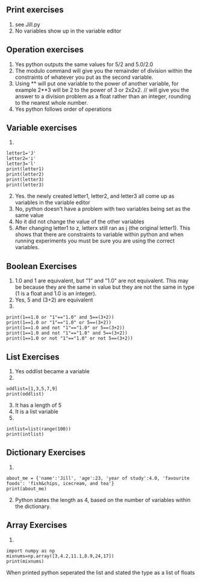 ## Print exercises
1. see Jill.py
2. No variables show up in the variable editor
## Operation exercises
1. Yes python outputs the same values for 5/2 and 5.0/2.0
2. The modulo command will give you the remainder of division within the constraints of whatever you put as the second variable. 
3. Using ** will put one variable to the power of another variable, for example 2**3 will be 2 to the power of 3 or 2x2x2.  // will give you the answer to a division problem as a float rather than an integer, rounding to the nearest whole number.
4. Yes python follows order of operations
## Variable exercises
1.
```
letter1='J'
letter2='i'
letter3='l'
print(letter1)
print(letter2)
print(letter3)
print(letter3)
```
2. Yes. the newly created letter1, letter2, and letter3 all come up as variables in the variable editor
3. No, python doesn't have a problem with two variables being set as the same value
4. No it did not change the value of the other variables
5. After changing letter1 to z, letterx still ran as j (the original letter1). This shows that there are constraints to variable within python and when running experiments you must be sure you are using the correct variables.
## Boolean Exercises
1. 1.0 and 1 are equivalent, but "1" and "1.0" are not equivalent.  This may be because they are the same in value but they are not the same in type (1 is a float and 1.0 is an integer).
2. Yes, 5 and (3+2) are equivalent
3.
```
print(1==1.0 or "1"=="1.0" and 5==(3+2))
print(1==1.0 or "1"=="1.0" or 5==(3+2))
print(1==1.0 and not "1"=="1.0" or 5==(3+2))
print(1==1.0 and not "1"=="1.0" and 5==(3+2))
print(1==1.0 or not "1"=="1.0" or not 5==(3+2))
```
## List Exercises
1. Yes oddlist became a variable
2. 
```
oddlist=[1,3,5,7,9]
print(oddlist)
```
3. It has a length of 5
4. It is a list variable
5. 
```
intlist=list(range(100))
print(intlist)
```
## Dictionary Exercises
1.
```
about_me = {'name':'Jill', 'age':23, 'year of study':4.0, 'favourite foods': 'fish&chips, icecream, and tea'}
print(about_me)
```
2. Python states the length as 4, based on the number of variables within the dictionary.
## Array Exercises
1.
```
import numpy as np
mixnums=np.array([3,4.2,11.1,8.9,24,17])
print(mixnums)
```
When printed python seperated the list and stated the type as a list of floats




